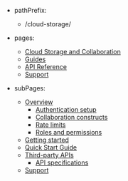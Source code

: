 - pathPrefix:
    - /cloud-storage/

- pages:
    - [Cloud Storage and Collaboration](/index.md)
    - [Guides](/guides/index.md)
    - [API Reference](/api/overview.md)
    - [Support](/support/index.md)

- subPages:
    - [Overview](/guides/index.md)
        - [Authentication setup](./guides/authentication/index.md)
        - [Collaboration constructs](./guides/overview/constructs.md)
        - [Rate limits](./guides/overview/limits.md)
        - [Roles and permissions](/src/pages/guides/overview/permissions.md)
    - [Getting started](/src/pages/guides/getting_started/index.md)
    - [Quick Start Guide](./guides/quick_start/index.md)
    - [Third-party APIs](/src/pages/api/overview.md)
        - [API specifications](/src/pages/api/index.md)
    - [Support](./support/index.md)
